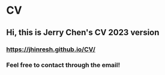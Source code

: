# CV
## Hi, this is Jerry Chen's CV 2023 version
### https://jhinresh.github.io/CV/
### Feel free to contact through the email!
